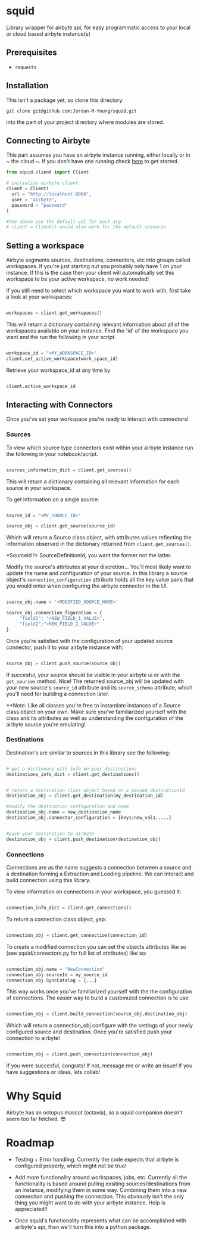 # squid
Library wrapper for airbyte api, for easy programmatic access to your local or cloud based airbyte instance(s)

## Prerequisites

- `requests`

## Installation

This isn't a package yet, so clone this directory:

```shell
git clone git@github.com:Jordan-M-Young/squid.git
```
into the part of your project directory where modules are stored.


## Connecting to Airbyte

This part assumes you have an airbyte instance running, either locally or in ~ the cloud ~.
If you don't have one running check [here](https://docs.airbyte.com/category/deploy-airbyte-open-source) to get started.


```python
from squid.client import Client

# initialize airbyte client
client = Client(
  url = "http://localhost:8000",
  user = "airbyte",
  password = "password"
)

#the above use the default val for each arg
# client = Client() would also work for the default scenario
```


## Setting a workspace

Airbyte segments sources, destinations, connectors, etc into groups called workspaces. If you're just starting out you probably only have 1 on your instance. If this is the case then your client will automatically set this workspace to be your active workspace, no work needed! 


If you still need to select which workspace you want to work with, first take a look at your workspaces:

```python

workspaces = client.get_workspaces()

```

This will return a dictionary containing relevant information about all of the workspaces available on your instance. Find the 'id' of the workspace you want and the run the following in your script.

```python

workspace_id = "<MY_WORKSPACE_ID>"
client.set_active_workspace(work_space_id)

```

Retrieve your workspace_id at any time by

```python

client.active_workspace_id

```


## Interacting with Connectors

Once you've set your workspace you're ready to interact with connectors! 

### Sources

To view which source type connectors exist within your airbyte instance run the following in your notebook/script.

```python

sources_information_dict = client.get_sources()

```

This will return a dictionary containing all relevant information for each source in your workspace.

To get information on a single source:

```python

source_id = "<MY_SOURCE_ID>"

source_obj = client.get_source(source_id)

```

Which will return a Source class object, with attributes values reflecting the information observed in the dictionary returned from `client.get_sources()`.

*SourceId != SourceDefinitionId, you want the former not the latter.

Modify the source's attributes at your discretion... You'll most likely want to update the name and configuration of your source. In this library a source object's `connection_configuration` attribute holds all the key:value pairs that you would enter when configuring the airbyte connector in the UI.

```python

source_obj.name = '<MODIFIED_SOURCE_NAME>'

source_obj.connection_figuration = {
     "field1": "<NEW_FIELD_1_VALUE>",
     "field2":"<NEW_FIELD_2_VALUE>"
}

```


Once you're satisfied with the configuration of your updated source connector, push it to your airbyte instance with:

```python

source_obj = client.push_source(source_obj)

```

If succesful, your source should be visible in your airbyte ui or with the `get_sources` method. Nice! The returned source_obj will be updated with your new source's `source_id` attribute and its `source_schema` attribute, which you'll need for building a connection later.


**Note: Like all classes you're free to instantiate instances of a Source class object on your own. Make sure you've familiarized yourself with the class and its attributes as well as understanding the configuration of the airbyte source you're emulating!



### Destinations

Destination's are similar to sources in this library see the following:


```python

# get a dictionary with info on your destinations
destinations_info_dict = client.get_destinations()


# return a destination class object based on a passed destinationId
destination_obj = client.get_destination(my_destination_id)

#modify the destination configuration and name
destination_obj.name = new_destination_name
destination_obj.connector_configuration = {key1:new_val1.....}


#push your destination to airbyte
destination_obj = client.push_destination(destination_obj)


```



### Connections

Connections are as the name suggests a connection between a source and a destination forming a Extraction and Loading pipeline. We can interact and build connection using this library.

To view information on connections in your workspace, you guessed it:

```python

connection_info_dict = client.get_connections()

```

To return a connection class object, yep:

```python

connection_obj = client.get_connection(connection_id)

```

To create a modified connection you can set the objects attributes like so (see squid/connectors.py for full list of attributes) like so:

```python

connection_obj.name = "NewConnection"
connection_obj.sourceId = my_source_id
connection_obj.SyncCatalog = {...}

```

This way works once you've familiarized yourself with the the configuration of connections. The easier way to build a customized connection is to use:

```python

connection_obj = client.build_connection(source_obj,destinatino_obj)

```

Which will return a connection_obj configure with the settings of your newly configured source and destination. Once you're satisfied push your connection to airbyte!

```python

connection_obj = client.push_connection(connection_obj)

```

If you were succesful, congrats! If not, message me or write an issue! If you have suggestions or ideas, lets collab!







# Why Squid

Airbyte has an octopus mascot (octavia), so a squid companion doesn't seem too far fetched. :sunglasses:


# Roadmap

- Testing + Error handling. Currently the code expects that airbyte is configured properly, which might not be true!

- Add more functionality around workspaces, jobs, etc. Currently all the functionality is based around pulling exsiting sources/destinations from an instance, modifying them in some way. Combining them into a new connection and pushing the connection. This obviously isn't the only thing you might want to do with your airbyte instance. Help is appreciated!!

 - Once squid's functionality represents what can be accomplished with airbyte's api, then we'll turn this into a python package.
